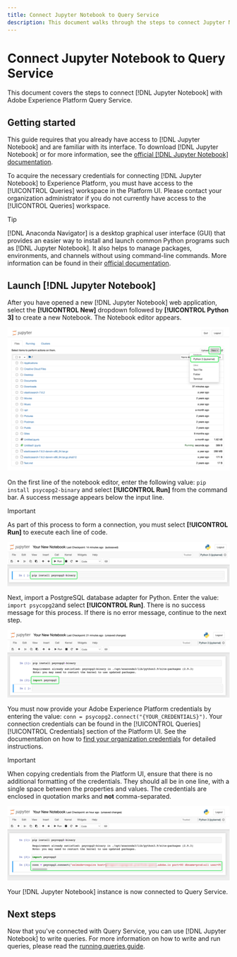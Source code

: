 ```yaml
---
title: Connect Jupyter Notebook to Query Service
description: This document walks through the steps to connect Jupyter Notebook with Adobe Experience Platform Query Service.
---
```

# Connect Jupyter Notebook to Query Service

This document covers the steps to connect [!DNL Jupyter Notebook] with Adobe Experience Platform Query Service.

## Getting started

This guide requires that you already have access to [!DNL Jupyter Notebook] and are familiar with its interface. To download [!DNL Jupyter Notebook] or for more information, see the [official [!DNL Jupyter Notebook] documentation](https://jupyter.org/).

To acquire the necessary credentials for connecting [!DNL Jupyter Notebook] to Experience Platform, you must have access to the [!UICONTROL Queries] workspace in the Platform UI. Please contact your organization administrator if you do not currently have access to the [!UICONTROL Queries] workspace.

>[!TIP]
>
>[!DNL Anaconda Navigator] is a desktop graphical user interface (GUI) that provides an easier way to install and launch common Python programs such as [!DNL Jupyter Notebook]. It also helps to manage packages, environments, and channels without using command-line commands. More information can be found in their [official documentation](https://docs.anaconda.com/anaconda/navigator/).

## Launch [!DNL Jupyter Notebook]

After you have opened a new [!DNL Jupyter Notebook] web application, select the **[!UICONTROL New]** dropdown followed by **[!UICONTROL Python 3]** to create a new Notebook. The Notebook editor appears.

![The Jupiter Notebook file tab with the New dropdown and Python 3 highlighted.](../images/clients/jupyter-notebook/new-notebook.png)

On the first line of the notebook editor, enter the following value: `pip install psycopg2-binary` and select **[!UICONTROL Run]** from the command bar. A success message appears below the input line. 

>[!IMPORTANT]
>
>As part of this process to form a connection, you must select **[!UICONTROL Run]** to execute each line of code.

![Image of the Notebook UI with the install libraries command highlighted.](../images/clients/jupyter-notebook/install-library.png)

Next, import a PostgreSQL database adapter for Python. Enter the value: `import psycopg2`and select **[!UICONTROL Run]**. There is no success message for this process. If there is no error message, continue to the next step. 

![Image of the Notebook UI with the import database driver code highlighted.](../images/clients/jupyter-notebook/import-dbdriver.png)

You must now provide your Adobe Experience Platform credentials by entering the value: `conn = psycopg2.connect("{YOUR_CREDENTIALS}")`. Your connection credentials can be found in the [!UICONTROL Queries] [!UICONTROL Credentials] section of the Platform UI. See the documentation on how to [find your organization credentials](../ui/credentials.md) for detailed instructions.

>[!IMPORTANT]
>
>When copying credentials from the Platform UI, ensure that there is no additional formatting of the credentials. They should all be in one line, with a single space between the properties and values. The credentials are enclosed in quotation marks and **not** comma-separated.

![Image of the Notebook UI with the connection credentials highlighted.](../images/clients/jupyter-notebook/provide-credentials.png)

Your [!DNL Jupyter Notebook] instance is now connected to Query Service. 

## Next steps

Now that you've connected with Query Service, you can use [!DNL Jupyter Notebook] to write queries. For more information on how to write and run queries, please read the [running queries guide](../best-practices/writing-queries.md).
